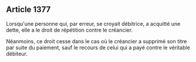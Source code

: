 Article 1377
----
Lorsqu'une personne qui, par erreur, se croyait débitrice, a acquitté une dette,
elle a le droit de répétition contre le créancier.

Néanmoins, ce droit cesse dans le cas où le créancier a supprimé son titre par
suite du paiement, sauf le recours de celui qui a payé contre le véritable
débiteur.
